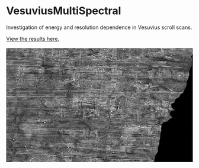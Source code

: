 # VesuviusMultiSpectral
Investigation of energy and resolution dependence in Vesuvius scroll scans.

[View the results here.](https://paul-g2.github.io/VesuviusMultiSpectral/) 
</br></br>
[<img src="./Scroll4_Seg32040_anim.gif">](https://paul-g2.github.io/VesuviusMultiSpectral/)
